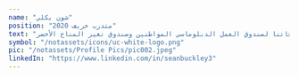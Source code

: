 ```yaml
---
name: "شون بكلي"
position: "متدرب خريف 2020"
text: "ساعد شون في تصوير بيانات النفايات الصلبة الخاصة بنا لمقاطعة الهاوز باستخدام نظام معلومات جغرافية. قام بتطوير ورشة عمل لتصميم وتنفيذ حديقة في مجتمعك الخاص. كما ساعدنا شون في إجراء البحوث لتقديم مقترحاتنا لصندوق العمل الدبلوماسي المواطنين وصندوق تغير المناخ الأخضر."
symbol: "/notassets/icons/uc-white-logo.png"
pic: "/notassets/Profile Pics/pic002.jpeg"
linkedIn: "https://www.linkedin.com/in/seanbuckley3"
---
```

